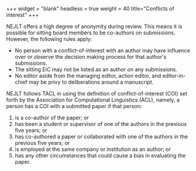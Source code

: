 +++
widget = "blank"
headless = true
weight = 40
title="Conflicts of interest"
+++

NEJLT offers a high degree of anonymity during review. This means it is possible for sitting board members to be co-authors on submissions. However, the following rules apply:

* No person with a conflict-of-interest with an author may have influence over or observe the decision making process for that author's submissions.
* The sitting EiC may not be listed as an author on any submissions.
* No editor aside from the managing editor, action editor, and editor-in-chief may be privy to deliberations around a manuscript.

NEJLT follows TACL in using the definition of conflict-of-interest (COI) set forth by the Association for Computational Linguistics (ACL), namely, a person has a COI with a submitted paper if that person:

1. is a co-author of the paper; or
1. has been a student or supervisor of one of the authors in the previous five years; or 
1. has co-authored a paper or collaborated with one of the authors in the previous five years; or 
1. is employed at the same company or institution as an author; or 
1. has any other circumstances that could cause a bias in evaluating the paper. 
